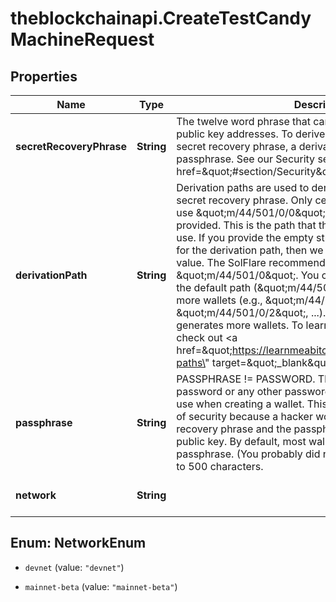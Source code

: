 # theblockchainapi.CreateTestCandyMachineRequest

## Properties

Name | Type | Description | Notes
------------ | ------------- | ------------- | -------------
**secretRecoveryPhrase** | **String** | The twelve word phrase that can be used to derive many public key addresses. To derive a public key, you need a secret recovery phrase, a derivation path, and an optional passphrase. See our Security section &lt;a href&#x3D;\&quot;#section/Security\&quot;&gt;here&lt;/a&gt;. | 
**derivationPath** | **String** | Derivation paths are used to derive the public key from the secret recovery phrase. Only certain paths are accepted.  We use \&quot;m/44/501/0/0\&quot; by default, if it is not provided. This is the path that the Phantom and Sollet wallets use. If you provide the empty string \&quot;\&quot; as the value for the derivation path, then we will use the Solana CLI default value. The SolFlare recommended path is \&quot;m/44/501/0\&quot;.  You can also arbitrarily increment the default path (\&quot;m/44/501/0/0\&quot;) to generate more wallets (e.g., \&quot;m/44/501/0/1\&quot;, \&quot;m/44/501/0/2\&quot;, ...). This is how Phantom generates more wallets.  To learn more about derivation paths, check out &lt;a href&#x3D;\&quot;https://learnmeabitcoin.com/technical/derivation-paths\&quot; target&#x3D;\&quot;_blank\&quot;&gt;this tutorial&lt;/a&gt;. | [optional] [default to &#39;m/44/501/0/0&#39;]
**passphrase** | **String** | PASSPHRASE !&#x3D; PASSWORD. This is NOT your Phantom password or any other password. It is an optional string you use when creating a wallet. This provides an additional layer of security because a hacker would need both the secret recovery phrase and the passphrase to access the output public key. By default, most wallet UI extensions do not use a passphrase. (You probably did not use a passphrase.) Limited to 500 characters.  | [optional] [default to &#39;&#39;]
**network** | **String** |  | [optional] [default to &#39;devnet&#39;]



## Enum: NetworkEnum


* `devnet` (value: `"devnet"`)

* `mainnet-beta` (value: `"mainnet-beta"`)




